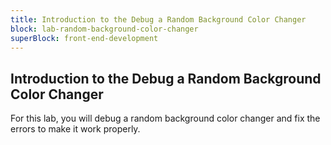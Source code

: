 ```yaml
---
title: Introduction to the Debug a Random Background Color Changer
block: lab-random-background-color-changer
superBlock: front-end-development
---
```


## Introduction to the Debug a Random Background Color Changer

For this lab, you will debug a random background color changer and fix the errors to make it work properly.
